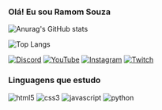 

### Olá! Eu sou Ramom Souza

![Anurag's GitHub stats](https://github-readme-stats.vercel.app/api?username=ramomsouza07&theme=synthwave)

![Top Langs](https://github-readme-stats.vercel.app/api/top-langs/?username=ramomsouza07&layout=compact&theme=synthwave)

[![Discord](https://img.shields.io/badge/Discord-7289DA?style=for-the-badge&logo=discord&logoColor=white
)](https://discord.com/)
[![YouTube](https://img.shields.io/badge/YouTube-FF0000?style=for-the-badge&logo=youtube&logoColor=white)](https://youtube.com/)
[![Instagram](https://img.shields.io/badge/Instagram-E4405F?style=for-the-badge&logo=instagram&logoColor=white)](https://instagram.com/)
[![Twitch](https://img.shields.io/badge/Twitch-9146FF?style=for-the-badge&logo=twitch&logoColor=white)](https://twitch.tv/)

### Linguagens que estudo
<div style="display: inline-block;">
    <img aling="center" src="https://img.shields.io/badge/HTML5-E34F26?style=for-the-badge&logo=html5&logoColor=white" alt="html5">
    <img aling="center" src="https://img.shields.io/badge/CSS3-1572B6?style=for-the-badge&logo=css3&logoColor=white" alt="css3">
    <img aling="center" src="https://img.shields.io/badge/JavaScript-323330?style=for-the-badge&logo=javascript&logoColor=F7DF1E" alt="javascript">
    <img aling="center" src="https://img.shields.io/badge/Python-14354C?style=for-the-badge&logo=python&logoColor=white" alt="python">
</div>
